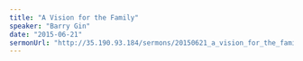 ```yaml
---
title: "A Vision for the Family"
speaker: "Barry Gin"
date: "2015-06-21"
sermonUrl: "http://35.190.93.184/sermons/20150621_a_vision_for_the_family2.mp3"
---
```

